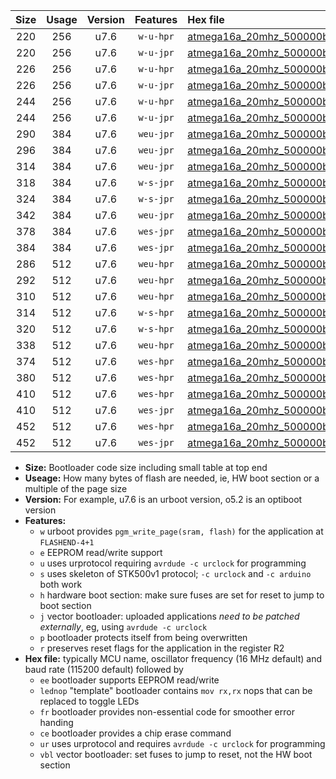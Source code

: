 |Size|Usage|Version|Features|Hex file|
|:-:|:-:|:-:|:-:|:--|
|220|256|u7.6|`w-u-hpr`|[atmega16a_20mhz_500000bps_ur.hex](https://raw.githubusercontent.com/stefanrueger/urboot/main/atmega16a_20mhz_500000bps_ur.hex)|
|220|256|u7.6|`w-u-jpr`|[atmega16a_20mhz_500000bps_ur_vbl.hex](https://raw.githubusercontent.com/stefanrueger/urboot/main/atmega16a_20mhz_500000bps_ur_vbl.hex)|
|226|256|u7.6|`w-u-hpr`|[atmega16a_20mhz_500000bps_lednop_ur.hex](https://raw.githubusercontent.com/stefanrueger/urboot/main/atmega16a_20mhz_500000bps_lednop_ur.hex)|
|226|256|u7.6|`w-u-jpr`|[atmega16a_20mhz_500000bps_lednop_ur_vbl.hex](https://raw.githubusercontent.com/stefanrueger/urboot/main/atmega16a_20mhz_500000bps_lednop_ur_vbl.hex)|
|244|256|u7.6|`w-u-hpr`|[atmega16a_20mhz_500000bps_lednop_fr_ur.hex](https://raw.githubusercontent.com/stefanrueger/urboot/main/atmega16a_20mhz_500000bps_lednop_fr_ur.hex)|
|244|256|u7.6|`w-u-jpr`|[atmega16a_20mhz_500000bps_lednop_fr_ur_vbl.hex](https://raw.githubusercontent.com/stefanrueger/urboot/main/atmega16a_20mhz_500000bps_lednop_fr_ur_vbl.hex)|
|290|384|u7.6|`weu-jpr`|[atmega16a_20mhz_500000bps_ee_ur_vbl.hex](https://raw.githubusercontent.com/stefanrueger/urboot/main/atmega16a_20mhz_500000bps_ee_ur_vbl.hex)|
|296|384|u7.6|`weu-jpr`|[atmega16a_20mhz_500000bps_ee_lednop_ur_vbl.hex](https://raw.githubusercontent.com/stefanrueger/urboot/main/atmega16a_20mhz_500000bps_ee_lednop_ur_vbl.hex)|
|314|384|u7.6|`weu-jpr`|[atmega16a_20mhz_500000bps_ee_lednop_fr_ur_vbl.hex](https://raw.githubusercontent.com/stefanrueger/urboot/main/atmega16a_20mhz_500000bps_ee_lednop_fr_ur_vbl.hex)|
|318|384|u7.6|`w-s-jpr`|[atmega16a_20mhz_500000bps_vbl.hex](https://raw.githubusercontent.com/stefanrueger/urboot/main/atmega16a_20mhz_500000bps_vbl.hex)|
|324|384|u7.6|`w-s-jpr`|[atmega16a_20mhz_500000bps_lednop_vbl.hex](https://raw.githubusercontent.com/stefanrueger/urboot/main/atmega16a_20mhz_500000bps_lednop_vbl.hex)|
|342|384|u7.6|`weu-jpr`|[atmega16a_20mhz_500000bps_ee_lednop_fr_ce_ur_vbl.hex](https://raw.githubusercontent.com/stefanrueger/urboot/main/atmega16a_20mhz_500000bps_ee_lednop_fr_ce_ur_vbl.hex)|
|378|384|u7.6|`wes-jpr`|[atmega16a_20mhz_500000bps_ee_vbl.hex](https://raw.githubusercontent.com/stefanrueger/urboot/main/atmega16a_20mhz_500000bps_ee_vbl.hex)|
|384|384|u7.6|`wes-jpr`|[atmega16a_20mhz_500000bps_ee_lednop_vbl.hex](https://raw.githubusercontent.com/stefanrueger/urboot/main/atmega16a_20mhz_500000bps_ee_lednop_vbl.hex)|
|286|512|u7.6|`weu-hpr`|[atmega16a_20mhz_500000bps_ee_ur.hex](https://raw.githubusercontent.com/stefanrueger/urboot/main/atmega16a_20mhz_500000bps_ee_ur.hex)|
|292|512|u7.6|`weu-hpr`|[atmega16a_20mhz_500000bps_ee_lednop_ur.hex](https://raw.githubusercontent.com/stefanrueger/urboot/main/atmega16a_20mhz_500000bps_ee_lednop_ur.hex)|
|310|512|u7.6|`weu-hpr`|[atmega16a_20mhz_500000bps_ee_lednop_fr_ur.hex](https://raw.githubusercontent.com/stefanrueger/urboot/main/atmega16a_20mhz_500000bps_ee_lednop_fr_ur.hex)|
|314|512|u7.6|`w-s-hpr`|[atmega16a_20mhz_500000bps.hex](https://raw.githubusercontent.com/stefanrueger/urboot/main/atmega16a_20mhz_500000bps.hex)|
|320|512|u7.6|`w-s-hpr`|[atmega16a_20mhz_500000bps_lednop.hex](https://raw.githubusercontent.com/stefanrueger/urboot/main/atmega16a_20mhz_500000bps_lednop.hex)|
|338|512|u7.6|`weu-hpr`|[atmega16a_20mhz_500000bps_ee_lednop_fr_ce_ur.hex](https://raw.githubusercontent.com/stefanrueger/urboot/main/atmega16a_20mhz_500000bps_ee_lednop_fr_ce_ur.hex)|
|374|512|u7.6|`wes-hpr`|[atmega16a_20mhz_500000bps_ee.hex](https://raw.githubusercontent.com/stefanrueger/urboot/main/atmega16a_20mhz_500000bps_ee.hex)|
|380|512|u7.6|`wes-hpr`|[atmega16a_20mhz_500000bps_ee_lednop.hex](https://raw.githubusercontent.com/stefanrueger/urboot/main/atmega16a_20mhz_500000bps_ee_lednop.hex)|
|410|512|u7.6|`wes-hpr`|[atmega16a_20mhz_500000bps_ee_lednop_fr.hex](https://raw.githubusercontent.com/stefanrueger/urboot/main/atmega16a_20mhz_500000bps_ee_lednop_fr.hex)|
|410|512|u7.6|`wes-jpr`|[atmega16a_20mhz_500000bps_ee_lednop_fr_vbl.hex](https://raw.githubusercontent.com/stefanrueger/urboot/main/atmega16a_20mhz_500000bps_ee_lednop_fr_vbl.hex)|
|452|512|u7.6|`wes-hpr`|[atmega16a_20mhz_500000bps_ee_lednop_fr_ce.hex](https://raw.githubusercontent.com/stefanrueger/urboot/main/atmega16a_20mhz_500000bps_ee_lednop_fr_ce.hex)|
|452|512|u7.6|`wes-jpr`|[atmega16a_20mhz_500000bps_ee_lednop_fr_ce_vbl.hex](https://raw.githubusercontent.com/stefanrueger/urboot/main/atmega16a_20mhz_500000bps_ee_lednop_fr_ce_vbl.hex)|

- **Size:** Bootloader code size including small table at top end
- **Useage:** How many bytes of flash are needed, ie, HW boot section or a multiple of the page size
- **Version:** For example, u7.6 is an urboot version, o5.2 is an optiboot version
- **Features:**
  + `w` urboot provides `pgm_write_page(sram, flash)` for the application at `FLASHEND-4+1`
  + `e` EEPROM read/write support
  + `u` uses urprotocol requiring `avrdude -c urclock` for programming
  + `s` uses skeleton of STK500v1 protocol; `-c urclock` and `-c arduino` both work
  + `h` hardware boot section: make sure fuses are set for reset to jump to boot section
  + `j` vector bootloader: uploaded applications *need to be patched externally*, eg, using `avrdude -c urclock`
  + `p` bootloader protects itself from being overwritten
  + `r` preserves reset flags for the application in the register R2
- **Hex file:** typically MCU name, oscillator frequency (16 MHz default) and baud rate (115200 default) followed by
  + `ee` bootloader supports EEPROM read/write
  + `lednop` "template" bootloader contains `mov rx,rx` nops that can be replaced to toggle LEDs
  + `fr` bootloader provides non-essential code for smoother error handing
  + `ce` bootloader provides a chip erase command
  + `ur` uses urprotocol and requires `avrdude -c urclock` for programming
  + `vbl` vector bootloader: set fuses to jump to reset, not the HW boot section
